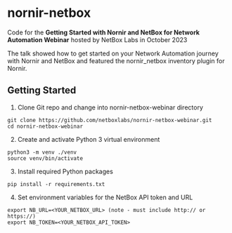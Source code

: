 # nornir-netbox

Code for the **Getting Started with Nornir and NetBox for Network Automation Webinar** hosted by NetBox Labs in October 2023

The talk showed how to get started on your Network Automation journey with Nornir and NetBox and featured the nornir_netbox inventory plugin for Nornir.

## Getting Started

1. Clone Git repo and change into nornir-netbox-webinar directory
```
git clone https://github.com/netboxlabs/nornir-netbox-webinar.git
cd nornir-netbox-webinar
```
2. Create and activate Python 3 virtual environment
```
python3 -m venv ./venv
source venv/bin/activate
```
3. Install required Python packages
```
pip install -r requirements.txt
```
4. Set environment variables for the NetBox API token and URL
```
export NB_URL=<YOUR_NETBOX_URL> (note - must include http:// or https://) 
export NB_TOKEN=<YOUR_NETBOX_API_TOKEN>
```
